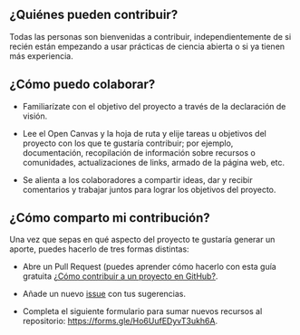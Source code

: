## ¿Quiénes pueden contribuir?

Todas las personas son bienvenidas a contribuir, independientemente de si recién están empezando a usar prácticas de ciencia abierta o si ya tienen más experiencia. 

## ¿Cómo puedo colaborar?

- Familiarízate con el objetivo del proyecto a través de la declaración de visión.

- Lee el Open Canvas y la hoja de ruta y elije tareas u objetivos del proyecto con los que te gustaría contribuir; por ejemplo, documentación, recopilación de información sobre recursos o comunidades, actualizaciones de links, armado de la página web, etc. 

- Se alienta a los colaboradores a compartir ideas, dar y recibir comentarios y trabajar juntos para lograr los objetivos del proyecto.

## ¿Cómo comparto mi contribución?

Una vez que sepas en qué aspecto del proyecto te gustaría generar un aporte, puedes hacerlo de tres formas distintas:

- Abre un Pull Request (puedes aprender cómo hacerlo con esta guía
  gratuita [¿Cómo contribuir a un proyecto en
  GitHub?](https://docs.github.com/es/pull-requests/collaborating-with-pull-requests/proposing-changes-to-your-work-with-pull-requests/creating-a-pull-request).

- Añade un nuevo [issue](https://github.com/PatriLoto/first-github-collab/issues)
  con tus sugerencias.

- Completa el siguiente formulario para sumar nuevos recursos al repositorio: https://forms.gle/Ho6UufEDyvT3ukh6A.
